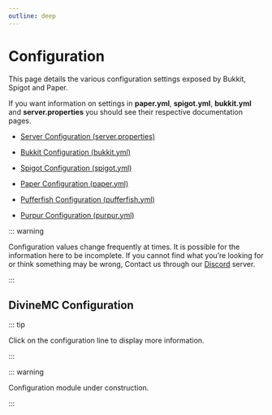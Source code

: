 ```yaml
---
outline: deep
---
```


# Configuration

This page details the various configuration settings exposed by Bukkit, Spigot and Paper.

If you want information on settings in **paper.yml**, **spigot.yml**, **bukkit.yml** and **server.properties** you should see their respective documentation pages.

-   [Server Configuration (server.properties)](https://minecraft.wiki/w/Server.properties)

-   [Bukkit Configuration (bukkit.yml)](https://bukkit.fandom.com/wiki/Bukkit.yml)

-   [Spigot Configuration (spigot.yml)](https://www.spigotmc.org/wiki/spigot-configuration)

-   [Paper Configuration (paper.yml)](https://docs.papermc.io/paper/reference/paper-global-configuration)

-   [Pufferfish Configuration (pufferfish.yml)](https://docs.pufferfish.host/setup/pufferfish-fork-configuration)

-   [Purpur Configuration (purpur.yml)](https://purpurmc.org/docs/Configuration)

::: warning

Configuration values change frequently at times. It is possible for the information here to be incomplete. If you cannot find what you’re looking for or think something may be wrong, Contact us through our [Discord](https://discord.gg/p7cxhw7E2M) server.

:::

## DivineMC Configuration

::: tip

Click on the configuration line to display more information.

:::

::: warning

Configuration module under construction.

:::
